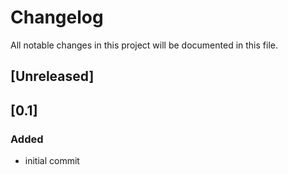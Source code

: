 # Changelog
All notable changes in this project will be documented in this file.

## [Unreleased]
## [0.1]
### Added
- initial commit
